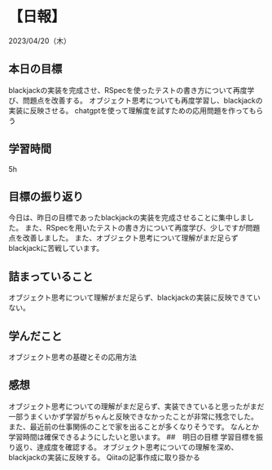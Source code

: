 # 【日報】
2023/04/20（木）
## 本日の目標
blackjackの実装を完成させ、RSpecを使ったテストの書き方について再度学び、問題点を改善する。
オブジェクト思考についても再度学習し、blackjackの実装に反映させる。
chatgptを使って理解度を試すための応用問題を作ってもらう

## 学習時間
5h
## 目標の振り返り
今日は、昨日の目標であったblackjackの実装を完成させることに集中しました。
また、RSpecを用いたテストの書き方について再度学び、少しですが問題点を改善しました。
また、オブジェクト思考について理解がまだ足らずblackjackに苦戦しています。
## 詰まっていること
オブジェクト思考について理解がまだ足らず、blackjackの実装に反映できていない。
## 学んだこと
オブジェクト思考の基礎とその応用方法
## 感想
オブジェクト思考についての理解がまだ足らず、実装できていると思ったがまだ一部うまくいかず学習がちゃんと反映できなかったことが非常に残念でした。
また、最近前の仕事関係のことで家を出ることが多くなりそうです。
なんとか学習時間は確保できるようにしたいと思います。
##　明日の目標
学習目標を振り返り、達成度を確認する。
オブジェクト思考についての理解を深め、blackjackの実装に反映する。
Qiitaの記事作成に取り掛かる







